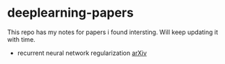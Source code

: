 # deeplearning-papers

This repo has my notes for papers i found intersting. Will keep updating it with time. 

* recurrent neural network regularization [arXiv](https://arxiv.org/pdf/1409.2329v5.pdf)